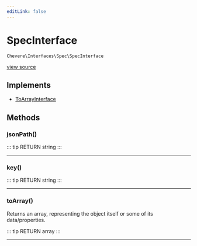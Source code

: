 ```yaml
---
editLink: false
---
```


# SpecInterface

`Chevere\Interfaces\Spec\SpecInterface`

[view source](https://github.com/chevere/chevere/blob/master/interfaces/Spec/SpecInterface.php)

## Implements

- [ToArrayInterface](../To/ToArrayInterface.md)

## Methods

### jsonPath()

::: tip RETURN
string
:::

---

### key()

::: tip RETURN
string
:::

---

### toArray()

Returns an array, representing the object itself or some of its data/properties.

::: tip RETURN
array
:::

---
